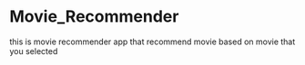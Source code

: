 # Movie_Recommender
this is movie recommender app that recommend movie  based on movie that you selected 
